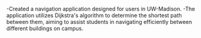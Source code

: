 -Created a navigation application designed for users in UW-Madison.
-The application utilizes Dijkstra's algorithm to determine the shortest path between them, aiming to assist
students in navigating efficiently between different buildings on campus.

